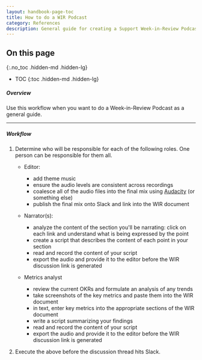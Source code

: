 ```yaml
---
layout: handbook-page-toc
title: How to do a WIR Podcast
category: References
description: General guide for creating a Support Week-in-Review Podcast
---
```


## On this page
{:.no_toc .hidden-md .hidden-lg}

- TOC
{:toc .hidden-md .hidden-lg}

##### Overview

Use this workflow when you want to do a Week-in-Review Podcast as a general guide.

---
##### Workflow
1. Determine who will be responsible for each of the following roles. One person can be responsible for them all.
   - Editor: 
      - add theme music
      - ensure the audio levels are consistent across recordings
      - coalesce all of the audio files into the final mix using [Audacity](https://www.audacityteam.org/) (or something else)
      - publish the final mix onto Slack and link into the WIR document

   - Narrator(s):
      - analyze the content of the section you'll be narrating: click on each link and understand what is being expressed by the point
      - create a script that describes the content of each point in your section
      - read and record the content of your script
      - export the audio and provide it to the editor before the WIR discussion link is generated

   - Metrics analyst
      - review the current OKRs and formulate an analysis of any trends
      - take screenshots of the key metrics and paste them into the WIR document
      - in text, enter key metrics into the appropriate sections of the WIR document
      - write a script summarizing your findings
      - read and record the content of your script
      - export the audio and provide it to the editor before the WIR discussion link is generated


2. Execute the above before the discussion thread hits Slack.
